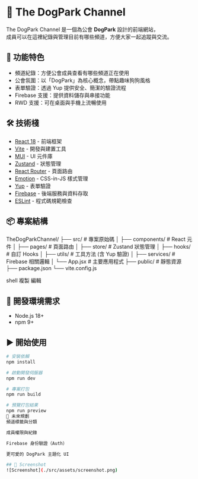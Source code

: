# 🐶 The DogPark Channel

The DogPark Channel 是一個為公會 **DogPark** 設計的前端網站，  
成員可以在這裡紀錄與管理目前有哪些頻道，方便大家一起追蹤與交流。  

## 🚀 功能特色
- 頻道紀錄：方便公會成員查看有哪些頻道正在使用  
- 公會氛圍：以「DogPark」為核心概念，帶點趣味狗狗風格  
- 表單驗證：透過 Yup 提供安全、簡潔的驗證流程  
- Firebase 支援：提供資料儲存與串接功能  
- RWD 支援：可在桌面與手機上流暢使用  

## 🛠 技術棧
- [React 18](https://react.dev/) - 前端框架  
- [Vite](https://vitejs.dev/) - 開發與建置工具  
- [MUI](https://mui.com/) - UI 元件庫  
- [Zustand](https://zustand-demo.pmnd.rs/) - 狀態管理  
- [React Router](https://reactrouter.com/) - 頁面路由  
- [Emotion](https://emotion.sh/docs/introduction) - CSS-in-JS 樣式管理  
- [Yup](https://github.com/jquense/yup) - 表單驗證  
- [Firebase](https://firebase.google.com/) - 後端服務與資料存取  
- [ESLint](https://eslint.org/) - 程式碼規範檢查  

## 📦 專案結構
TheDogParkChannel/
├── src/ # 專案原始碼
│ ├── components/ # React 元件
│ ├── pages/ # 頁面路由
│ ├── store/ # Zustand 狀態管理
│ ├── hooks/ # 自訂 Hooks
│ ├── utils/ # 工具方法 (含 Yup 驗證)
│ ├── services/ # Firebase 相關邏輯
│ └── App.jsx # 主要應用程式
├── public/ # 靜態資源
├── package.json
└── vite.config.js

shell
複製
編輯

## 🔧 開發環境需求
- Node.js 18+  
- npm 9+  

## ▶️ 開始使用
```bash
# 安裝依賴
npm install

# 啟動開發伺服器
npm run dev

# 專案打包
npm run build

# 預覽打包結果
npm run preview
🐾 未來規劃
頻道標籤與分類

成員權限與紀錄

Firebase 身份驗證（Auth）

更可愛的 DogPark 主題化 UI

## 📸 Screenshot
![Screenshot](./src/assets/screenshot.png)
